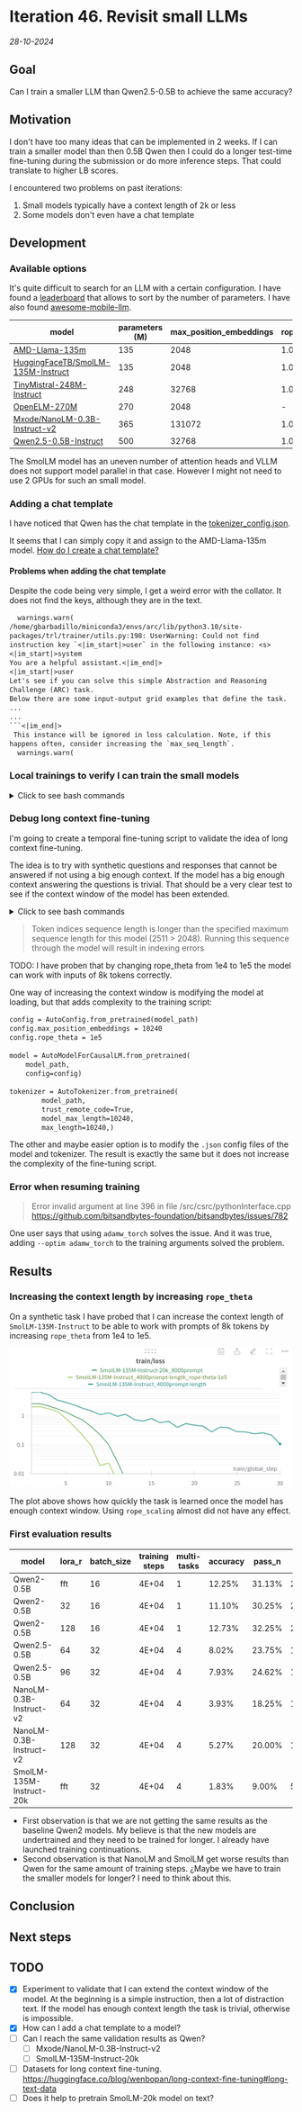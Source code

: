 # Iteration 46. Revisit small LLMs

_28-10-2024_

## Goal

Can I train a smaller LLM than Qwen2.5-0.5B to achieve the same accuracy?

## Motivation

I don't have too many ideas that can be implemented in 2 weeks. If I can train a smaller model than
then 0.5B Qwen then I could do a longer test-time fine-tuning during the submission or do more
inference steps. That could translate to higher LB scores.

I encountered two problems on past iterations:

1. Small models typically have a context length of 2k or less
2. Some models don't even have a chat template

## Development

### Available options

It's quite difficult to search for an LLM with a certain configuration. I have found a [leaderboard](https://huggingface.co/datasets/open-llm-leaderboard/contents/viewer/default/train?sort%5Bcolumn%5D=%23Params+%28B%29&sort%5Bdirection%5D=asc&row=512)
that allows to sort by the number of parameters. I have also found [awesome-mobile-llm](https://github.com/stevelaskaridis/awesome-mobile-llm).

| model                                                                                           | parameters (M) | max_position_embeddings | rope_theta | attention heads | has chat-template? |
|-------------------------------------------------------------------------------------------------|----------------|-------------------------|------------|-----------------|--------------------|
| [AMD-Llama-135m](https://huggingface.co/amd/AMD-Llama-135m)                                     | 135            | 2048                    | 1.00E+04   | 12              | FALSE              |
| [HuggingFaceTB/SmolLM-135M-Instruct](https://huggingface.co/HuggingFaceTB/SmolLM-135M-Instruct) | 135            | 2048                    | 1.00E+04   | 9               | TRUE               |
| [TinyMistral-248M-Instruct](https://huggingface.co/Locutusque/TinyMistral-248M-Instruct)        | 248            | 32768                   | 1.00E+04   | 32              | FALSE              |
| [OpenELM-270M](https://huggingface.co/apple/OpenELM-270M)                                       | 270            | 2048                    | -          | ?               | FALSE              |
| [Mxode/NanoLM-0.3B-Instruct-v2](https://huggingface.co/Mxode/NanoLM-0.3B-Instruct-v2)           | 365            | 131072                  | 1.00E+06   | 14              | TRUE               |
| [Qwen2.5-0.5B-Instruct](https://huggingface.co/Qwen/Qwen2.5-0.5B-Instruct)                      | 500            | 32768                   | 1.00E+06   | 14              | TRUE               |

The SmolLM model has an uneven number of attention heads and VLLM does not support model parallel in that case. However
I might not need to use 2 GPUs for such an small model.

### Adding a chat template

I have noticed that Qwen has the chat template in the [tokenizer_config.json](https://huggingface.co/Qwen/Qwen2.5-0.5B-Instruct/blob/main/tokenizer_config.json#L198).

It seems that I can simply copy it and assign to the AMD-Llama-135m model. [How do I create a chat template?](https://huggingface.co/docs/transformers/main/en/chat_templating#how-do-i-create-a-chat-template)

#### Problems when adding the chat template

Despite the code being very simple, I get a weird error with the collator. It does not find the keys, although they
are in the text.

```
  warnings.warn(
/home/gbarbadillo/miniconda3/envs/arc/lib/python3.10/site-packages/trl/trainer/utils.py:198: UserWarning: Could not find instruction key `<|im_start|>user` in the following instance: <s> <|im_start|>system
You are a helpful assistant.<|im_end|>
<|im_start|>user
Let's see if you can solve this simple Abstraction and Reasoning Challenge (ARC) task.
Below there are some input-output grid examples that define the task.
...
...
```<|im_end|>
 This instance will be ignored in loss calculation. Note, if this happens often, consider increasing the `max_seq_length`.
  warnings.warn(
```

### Local trainings to verify I can train the small models

<details>
  <summary>Click to see bash commands</summary>

```bash
python fine-tuning.py \
--model_path /home/gbarbadillo/data/Qwen2.5-0.5B-Instruct \
--output_dir /mnt/hdd0/Kaggle/arc24/models/20241028_debug_small_LLMs/01_Qwen2.5-0.5B-Instruct \
--train_datasets /mnt/hdd0/Kaggle/arc24/data/arc-agi_training_challenges.json output-from-examples-v1 \
--val_dataset /mnt/hdd0/Kaggle/arc24/data/arc-agi_evaluation_challenges.json output-from-examples-v1 \
--grid_encoder "GridShapeEncoder(RowNumberEncoder(MinimalGridEncoder()))" \
--device_map None \
--lora_r 32 \
--max_steps 10 \
--logging_steps 1 \
--eval_steps 200 \
--batch_size 16 \
--learning_rate 1e-4 \
--max_seq_len 4096 \
--no-resume_from_checkpoint \
--random_seed 7 \
--verbose

python fine-tuning.py \
--model_path /home/gbarbadillo/data/NanoLM-0.3B-Instruct-v2 \
--output_dir /mnt/hdd0/Kaggle/arc24/models/20241028_debug_small_LLMs/02_NanoLM-0.3B-Instruct-v2 \
--train_datasets /mnt/hdd0/Kaggle/arc24/data/arc-agi_training_challenges.json output-from-examples-v1 \
--val_dataset /mnt/hdd0/Kaggle/arc24/data/arc-agi_evaluation_challenges.json output-from-examples-v1 \
--grid_encoder "GridShapeEncoder(RowNumberEncoder(MinimalGridEncoder()))" \
--device_map None \
--lora_r 32 \
--max_steps 10 \
--logging_steps 1 \
--eval_steps 200 \
--batch_size 16 \
--learning_rate 1e-4 \
--max_seq_len 4096 \
--no-resume_from_checkpoint \
--random_seed 7 \
--verbose

python fine-tuning.py \
--model_path /home/gbarbadillo/data/SmolLM-135M-Instruct \
--output_dir /mnt/hdd0/Kaggle/arc24/models/20241028_debug_small_LLMs/03_SmolLM-135M-Instruct \
--train_datasets /mnt/hdd0/Kaggle/arc24/data/arc-agi_training_challenges.json output-from-examples-v1 \
--val_dataset /mnt/hdd0/Kaggle/arc24/data/arc-agi_evaluation_challenges.json output-from-examples-v1 \
--grid_encoder "GridShapeEncoder(RowNumberEncoder(MinimalGridEncoder()))" \
--device_map None \
--lora_r 32 \
--max_steps 10 \
--logging_steps 1 \
--eval_steps 200 \
--batch_size 16 \
--learning_rate 1e-4 \
--max_seq_len 4096 \
--no-resume_from_checkpoint \
--random_seed 7 \
--verbose

python fine-tuning.py \
--model_path /home/gbarbadillo/data/AMD-Llama-135m \
--output_dir /mnt/hdd0/Kaggle/arc24/models/20241028_debug_small_LLMs/04_AMD-Llama-135m \
--train_datasets /mnt/hdd0/Kaggle/arc24/data/arc-agi_training_challenges.json output-from-examples-v1 \
--val_dataset /mnt/hdd0/Kaggle/arc24/data/arc-agi_evaluation_challenges.json output-from-examples-v1 \
--grid_encoder "GridShapeEncoder(RowNumberEncoder(MinimalGridEncoder()))" \
--device_map None \
--lora_r 32 \
--max_steps 1 \
--logging_steps 1 \
--eval_steps 200 \
--batch_size 16 \
--learning_rate 1e-4 \
--max_seq_len 1024 \
--no-resume_from_checkpoint \
--random_seed 7 \
--remove_train_samples_to_fit_max_seq_len \
--verbose

```

</details>

### Debug long context fine-tuning

I'm going to create a temporal fine-tuning script to validate the idea of long context fine-tuning.

The idea is to try with synthetic questions and responses that cannot be answered if not using a big
enough context. If the model has a big enough context answering the questions is trivial. That should
be a very clear test to see if the context window of the model has been extended.


<details>
  <summary>Click to see bash commands</summary>

```bash
export model=Qwen2.5-0.5B-Instruct
export prompt_tokens_target=4000

export model=SmolLM-135M-Instruct
export prompt_tokens_target=4000
python long-context-fine-tuning.py \
--prompt_tokens_target ${prompt_tokens_target} \
--model_path /home/gbarbadillo/data/${model} \
--output_dir /mnt/hdd0/Kaggle/arc24/models/20241029_debug_long_context/${model}_${prompt_tokens_target}prompt-length \
--max_steps 30 \
--max_seq_len 4096

export model=SmolLM-135M-Instruct
export prompt_tokens_target=8000
python long-context-fine-tuning.py \
--prompt_tokens_target ${prompt_tokens_target} \
--model_path /home/gbarbadillo/data/${model} \
--output_dir /mnt/hdd0/Kaggle/arc24/models/20241029_debug_long_context/${model}_${prompt_tokens_target}prompt-length_rope-theta-1e5 \
--max_steps 30 \
--max_seq_len 8096

export model=SmolLM-135M-Instruct-20k
export prompt_tokens_target=8000
python long-context-fine-tuning.py \
--prompt_tokens_target ${prompt_tokens_target} \
--model_path /home/gbarbadillo/data/${model} \
--output_dir /mnt/hdd0/Kaggle/arc24/models/20241029_debug_long_context/${model}_${prompt_tokens_target}prompt \
--max_steps 30 \
--max_seq_len 8096
```

</details>

> Token indices sequence length is longer than the specified maximum sequence length for this model (2511 > 2048). Running this sequence through the model will result in indexing errors

TODO: I have proben that by changing rope_theta from 1e4 to 1e5 the model can work with inputs of 8k tokens correctly.

One way of increasing the context window is modifying the model at loading, but that adds complexity
to the training script:

```
config = AutoConfig.from_pretrained(model_path)
config.max_position_embeddings = 10240
config.rope_theta = 1e5

model = AutoModelForCausalLM.from_pretrained(
    model_path,
    config=config)

tokenizer = AutoTokenizer.from_pretrained(
        model_path,
        trust_remote_code=True,
        model_max_length=10240,
        max_length=10240,)
```

The other and maybe easier option is to modify the `.json` config files of the model and tokenizer.
The result is exactly the same but it does not increase the complexity of the fine-tuning script.

### Error when resuming training

> Error invalid argument at line 396 in file /src/csrc/pythonInterface.cpp
https://github.com/bitsandbytes-foundation/bitsandbytes/issues/782

One user says that using `adamw_torch` solves the issue. And it was true, adding `--optim adamw_torch` to
the training arguments solved the problem.

## Results

### Increasing the context length by increasing `rope_theta`

On a synthetic task I have probed that I can increase the context length of `SmolLM-135M-Instruct`
to be able to work with prompts of 8k tokens by increasing `rope_theta` from 1e4 to 1e5.

![rope_theta increase](res/2024-10-29-12-34-55.png)

The plot above shows how quickly the task is learned once the model has enough context window.
Using `rope_scaling` almost did not have any effect.

### First evaluation results

| model                    | lora_r | batch_size | training steps | multi-tasks | accuracy | pass_n | vote_2 | vote_1 |
|--------------------------|--------|------------|----------------|-------------|----------|--------|--------|--------|
| Qwen2-0.5B               | fft    | 16         | 4E+04          | 1           | 12.25%   | 31.13% | 22.62% | 18.50% |
| Qwen2-0.5B               | 32     | 16         | 4E+04          | 1           | 11.10%   | 30.25% | 22.62% | 18.88% |
| Qwen2-0.5B               | 128    | 16         | 4E+04          | 1           | 12.73%   | 32.25% | 22.25% | 19.00% |
| Qwen2.5-0.5B             | 64     | 32         | 4E+04          | 4           | 8.02%    | 23.75% | 18.12% | 12.75% |
| Qwen2.5-0.5B             | 96     | 32         | 4E+04          | 4           | 7.93%    | 24.62% | 16.38% | 12.62% |
| NanoLM-0.3B-Instruct-v2  | 64     | 32         | 4E+04          | 4           | 3.93%    | 18.25% | 10.50% | 7.25%  |
| NanoLM-0.3B-Instruct-v2  | 128    | 32         | 4E+04          | 4           | 5.27%    | 20.00% | 12.88% | 9.12%  |
| SmolLM-135M-Instruct-20k | fft    | 32         | 4E+04          | 4           | 1.83%    | 9.00%  | 5.62%  | 3.88%  |

- First observation is that we are not getting the same results as the baseline Qwen2 models. My believe
  is that the new models are undertrained and they need to be trained for longer. I already have launched
  training continuations.
- Second observation is that NanoLM and SmolLM get worse results than Qwen for the same amount of training steps.
  ¿Maybe we have to train the smaller models for longer? I need to think about this.

## Conclusion

## Next steps

## TODO

- [x] Experiment to validate that I can extend the context window of the model. At the beginning is a simple instruction, then a lot of distraction text. If the model has enough context length the task is trivial, otherwise is impossible.
- [x] How can I add a chat template to a model?
- [ ] Can I reach the same validation results as Qwen?
  - [ ] Mxode/NanoLM-0.3B-Instruct-v2
  - [ ] SmolLM-135M-Instruct-20k
- [ ] Datasets for long context fine-tuning. https://huggingface.co/blog/wenbopan/long-context-fine-tuning#long-text-data
- [ ] Does it help to pretrain SmolLM-20k model on text?

